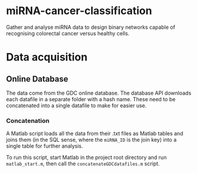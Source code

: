 # miRNA-cancer-classification
Gather and analyse miRNA data to design binary networks capable of recognising colorectal cancer versus healthy cells.

# Data acquisition
## Online Database
The data come from the GDC online database. The database API downloads each datafile in a separate folder with a hash
name. These need to be concatenated into a single datafile to make for easier use.

### Concatenation 
A Matlab script loads all the data from their .txt files as Matlab tables and joins them (in the SQL sense, where the
`miRNA_ID` is the join key) into a single table for further analysis.

To run this script, start Matlab in the project root directory and run `matlab_start.m`, then call the `concatenateGDCdatafiles.m` script.


